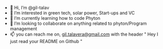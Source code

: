 - 👋 Hi, I’m @gil-talav
- 👀 I’m interested in green tech, solar power, Start-ups and VC
- 🌱 I’m currently learning how to code Phyton
- 💞️ I’m looking to collaborate on anything related to phyton/Program management
- 📫 you can reach me on, gil.talavera@gmail.com with the header " Hey I just read your README on Github "

<!---
gil-talav/gil-talav is a ✨ special ✨ repository because its `README.md` (this file) appears on your GitHub profile.
You can click the Preview link to take a look at your changes.
--->

